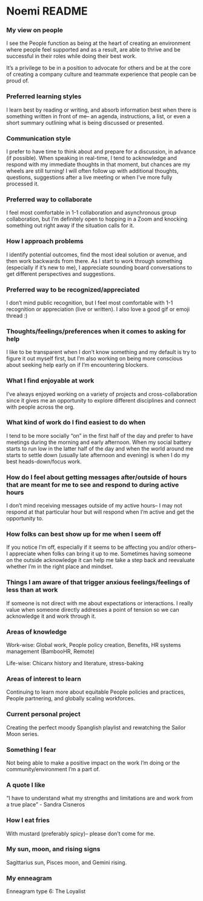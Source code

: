 # Noemi README
### My view on people

I see the People function as being at the heart of creating an environment where people feel supported and as a result, are able to thrive and be successful in their roles while doing their best work.

It’s a privilege to be in a position to advocate for others and be at the core of creating a company culture and teammate experience that people can be proud of.


### Preferred learning styles
I learn best by reading or writing, and absorb information best when there is something written in front of me– an agenda, instructions, a list, or even a short summary outlining what is being discussed or presented.

### Communication style

I prefer to have time to think about and prepare for a discussion, in advance (if possible). When speaking in real-time, I tend to acknowledge and respond with my immediate thoughts in that moment, but chances are my wheels are still turning! I will often follow up with additional thoughts, questions, suggestions after a live meeting or when I’ve more fully processed it.


### Preferred way to collaborate
I feel most comfortable in 1-1 collaboration and asynchronous group collaboration, but I’m definitely open to hopping in a Zoom and knocking something out right away if the situation calls for it.

### How I approach problems

I identify potential outcomes, find the most ideal solution or avenue, and then work backwards from there. As I start to work through something (especially if it’s new to me), I appreciate sounding board conversations to get different perspectives and suggestions. 

### Preferred way to be recognized/appreciated

I don’t mind public recognition, but I feel most comfortable with 1-1 recognition or appreciation (live or written). I also love a good gif or emoji thread :)

### Thoughts/feelings/preferences when it comes to asking for help

I like to be transparent when I don’t know something and my default is try to figure it out myself first, but I’m also working on being more conscious about seeking help early on if I’m encountering blockers. 

### What I find enjoyable at work

I’ve always enjoyed working on a variety of projects and cross-collaboration since it gives me an opportunity to explore different disciplines and connect with people across the org.

### What kind of work do I find easiest to do when

I tend to be more socially “on” in the first half of the day and prefer to have meetings during the morning and early afternoon. When my social battery starts to run low in the latter half of the day and when the world around me starts to settle down (usually late afternoon and evening) is when I do my best heads-down/focus work.

### How do I feel about getting messages after/outside of hours that are meant for me to see and respond to during active hours

I don’t mind receiving messages outside of my active hours– I may not respond at that particular hour but will respond when I’m active and get the opportunity to. 

### How folks can best show up for me when I seem off

If you notice I’m off, especially if it seems to be affecting you and/or others– I appreciate when folks can bring it up to me. Sometimes having someone on the outside acknowledge it can help me take a step back and reevaluate whether I’m in the right place and mindset.

### Things I am aware of that trigger anxious feelings/feelings of less than at work

If someone is not direct with me about expectations or interactions. I really value when someone directly addresses a point of tension so we can acknowledge it and work through it.  


### Areas of knowledge

Work-wise: Global work, People policy creation, Benefits, HR systems management (BambooHR, Remote)

Life-wise: Chicanx history and literature, stress-baking

### Areas of interest to learn

Continuing to learn more about equitable People policies and practices, People partnering, and globally scaling workforces.

### Current personal project

Creating the perfect moody Spanglish playlist and rewatching the Sailor Moon series. 

### Something I fear

Not being able to make a positive impact on the work I’m doing or the community/environment I’m a part of. 

### A quote I like

“I have to understand what my strengths and limitations are and work from a true place” - Sandra Cisneros


### How I eat fries

With mustard (preferably spicy)– please don’t come for me.

### My sun, moon, and rising signs

Sagittarius sun, Pisces moon, and Gemini rising.

### My enneagram

Enneagram type 6: The Loyalist
